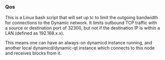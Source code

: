 ### Qos ###

This is a Linux bash script that will set up tc to limit the outgoing bandwidth for connections to the Dynamic network. It limits outbound TCP traffic with a source or destination port of 32300, but not if the destination IP is within a LAN (defined as 192.168.x.x).

This means one can have an always-on dynamicd instance running, and another local dynamicd/dynamic-qt instance which connects to this node and receives blocks from it.
